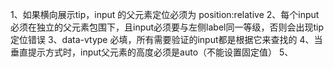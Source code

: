 1、如果横向展示tip，input 的父元素定位必须为 position:relative
2、每个input 必须在独立的父元素包围下，且input必须要与左侧label同一等级，否则会出现tip定位错误
3、data-vtype 必填，所有需要验证的input都是根据它来查找的
4、当垂直提示方式时，input父元素的高度必须是auto（不能设置固定值）
5、